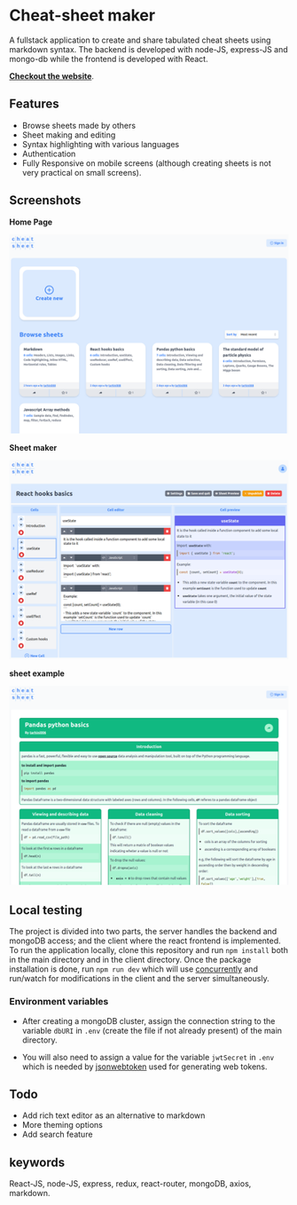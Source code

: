 # Cheat-sheet maker

A fullstack application to create and share tabulated cheat sheets using markdown syntax. The backend is developed with node-JS, express-JS and mongo-db while the frontend is developed with React.

**[Checkout the website](https://cheatsheet-maker.herokuapp.com/)**.

## Features

- Browse sheets made by others
- Sheet making and editing
- Syntax highlighting with various languages
- Authentication
- Fully Responsive on mobile screens (although creating sheets is not very practical on small screens).

## Screenshots

**Home Page**

![Home page screenshot](/screenshots/home-page.png?raw=true)

**Sheet maker**

![Sheet maker screenshot](/screenshots/sheet-maker.png?raw=true)

**sheet example**

![example sheet screenshot](/screenshots/sheet.png?raw=true)

## Local testing

The project is divided into two parts, the server handles the backend and mongoDB access; and the client where the react frontend is implemented. To run the application locally, clone this repository and run `npm install` both in the main directory and in the client directory. Once the package installation is done, run `npm run dev` which will use [concurrently](https://www.npmjs.com/package/concurrently) and run/watch for modifications in the client and the server simultaneously.

### Environment variables

- After creating a mongoDB cluster, assign the connection string to the variable `dbURI` in `.env` (create the file if not already present) of the main directory.

- You will also need to assign a value for the variable `jwtSecret` in `.env` which is needed by [jsonwebtoken](https://github.com/auth0/node-jsonwebtoken#readme) used for generating web tokens.

## Todo

- Add rich text editor as an alternative to markdown
- More theming options
- Add search feature

## keywords

React-JS, node-JS, express, redux, react-router, mongoDB, axios, markdown.
